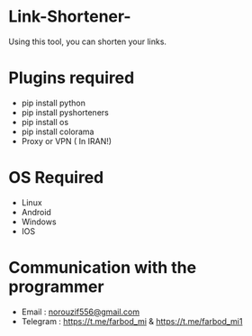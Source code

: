 # Link-Shortener-
Using this tool, you can shorten your links.

# Plugins required
- pip install python
- pip install pyshorteners
- pip install os
- pip install colorama
- Proxy or VPN ( In IRAN!)

# OS Required
- Linux
- Android
- Windows
- IOS

# Communication with the programmer
- Email : norouzif556@gmail.com
- Telegram : https://t.me/farbod_mi & https://t.me/farbod_mi1

